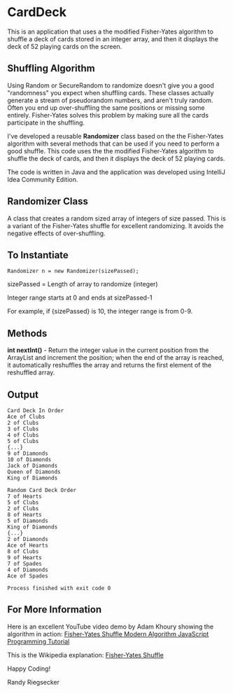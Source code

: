 # CardDeck
This is an application that uses a the modified Fisher-Yates algorithm to shuffle a deck of cards stored in an integer array, and then it displays the deck of 52 playing cards on the screen.

## Shuffling Algorithm
Using Random or SecureRandom to randomize doesn't give you a good "randomness" you expect when shuffling cards. These classes actually generate a stream of pseudorandom numbers, and aren't truly random. Often you end up over-shuffling the same positions or missing some entirely. Fisher-Yates solves this problem by making sure all the cards participate in the shuffling.

I've developed a reusable **Randomizer** class based on the the Fisher-Yates algorithm with several methods that can be used if you need to perform a good shuffle.  This code uses the the modified Fisher-Yates algorithm to shuffle the deck of cards, and then it displays the deck of 52 playing cards.

The code is written in Java and the application was developed using IntelliJ Idea Community Edition.

## Randomizer Class

A class that creates a random sized array of integers of size passed.  This is a variant of the Fisher-Yates shuffle for excellent randomizing.  It avoids the negative effects of over-shuffling.

## To Instantiate
```
Randomizer n = new Randomizer(sizePassed);
```
sizePassed = Length of array to randomize (integer)

Integer range starts at 0 and ends at sizePassed-1

For example, if {sizePassed} is 10, the integer range is from 0-9.

## Methods
**int nextInt()** - Return the integer value in the current position from the ArrayList and increment the position; when the end of the array is reached, it automatically reshuffles the array and returns the first element of the reshuffled array.

## Output
```
Card Deck In Order
Ace of Clubs
2 of Clubs
3 of Clubs
4 of Clubs
5 of Clubs
{...}
9 of Diamonds
10 of Diamonds
Jack of Diamonds
Queen of Diamonds
King of Diamonds

Random Card Deck Order
7 of Hearts
5 of Clubs
2 of Clubs
8 of Hearts
5 of Diamonds
King of Diamonds
{...}
2 of Diamonds
Ace of Hearts
8 of Clubs
9 of Hearts
7 of Spades
4 of Diamonds
Ace of Spades

Process finished with exit code 0
```

## For More Information

Here is an excellent YouTube video demo by Adam Khoury showing the algorithm in action:  [Fisher-Yates Shuffle Modern Algorithm JavaScript Programming Tutorial](https://youtu.be/tLxBwSL3lPQ)

This is the Wikipedia explanation:  [Fisher-Yates Shuffle](https://en.wikipedia.org/wiki/Fisher%E2%80%93Yates_shuffle/)

Happy Coding!

Randy Riegsecker
